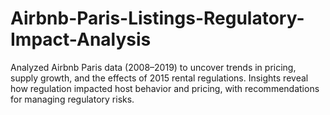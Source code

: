 # Airbnb-Paris-Listings-Regulatory-Impact-Analysis
Analyzed Airbnb Paris data (2008–2019) to uncover trends in pricing, supply growth, and the effects of 2015 rental regulations. Insights reveal how regulation impacted host behavior and pricing, with recommendations for managing regulatory risks. 
